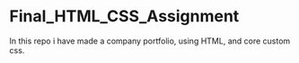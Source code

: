 # Final_HTML_CSS_Assignment
In this repo i have made a company portfolio, using HTML, and core custom css.
